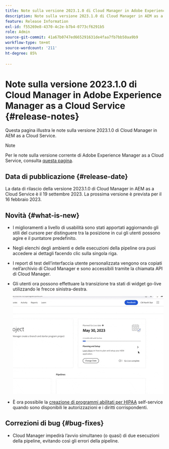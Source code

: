 ```yaml
---
title: Note sulla versione 2023.1.0 di Cloud Manager in Adobe Experience Manager as a Cloud Service
description: Note sulla versione 2023.1.0 di Cloud Manager in AEM as a Cloud Service.
feature: Release Information
exl-id: f55269e8-4370-4c2e-b7b4-0773cf6291b5
role: Admin
source-git-commit: 41a67b0747ed665291631de4faa7fb7bb50aa9b9
workflow-type: tm+mt
source-wordcount: '211'
ht-degree: 85%

---
```


# Note sulla versione 2023.1.0 di Cloud Manager in Adobe Experience Manager as a Cloud Service {#release-notes}

Questa pagina illustra le note sulla versione 2023.1.0 di Cloud Manager in AEM as a Cloud Service.

>[!NOTE]
>
>Per le note sulla versione corrente di Adobe Experience Manager as a Cloud Service, consulta [questa pagina](/help/release-notes/release-notes-cloud/release-notes-current.md).

## Data di pubblicazione {#release-date}

La data di rilascio della versione 2023.1.0 di Cloud Manager in AEM as a Cloud Service è il 19 settembre 2023. La prossima versione è prevista per il 16 febbraio 2023.

## Novità {#what-is-new}

* I miglioramenti a livello di usabilità sono stati apportati aggiornando gli stili del cursore per distinguere tra la posizione in cui gli utenti possono agire e il puntatore predefinito.

* Negli elenchi degli ambienti e delle esecuzioni della pipeline ora puoi accedere ai dettagli facendo clic sulla singola riga.

* I report di test dell’interfaccia utente personalizzata vengono ora copiati nell’archivio di Cloud Manager e sono accessibili tramite la chiamata API di Cloud Manager.

* Gli utenti ora possono effettuare la transizione tra stati di widget go-live utilizzando le frecce sinistra-destra.

  ![Transizioni di widget Go-live](/help/implementing/cloud-manager/release-notes/assets/go-live-transitions.gif)

* È ora possibile la [creazione di programmi abilitati per HIPAA](/help/implementing/cloud-manager/getting-access-to-aem-in-cloud/creating-production-programs.md) self-service quando sono disponibili le autorizzazioni e i diritti corrispondenti.

## Correzioni di bug {#bug-fixes}

* Cloud Manager impedirà l’avvio simultaneo (o quasi) di due esecuzioni della pipeline, evitando così gli errori della pipeline.
